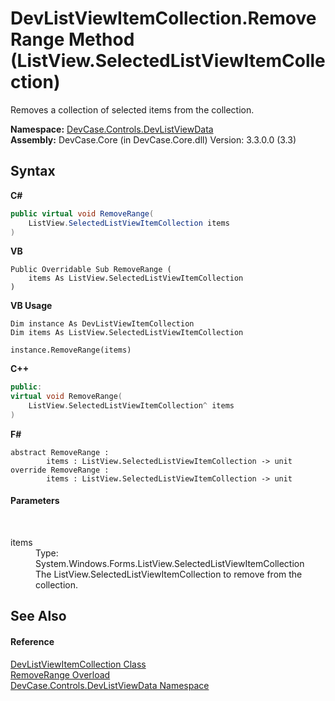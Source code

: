 # DevListViewItemCollection.RemoveRange Method (ListView.SelectedListViewItemCollection)
 

Removes a collection of selected items from the collection.

**Namespace:**&nbsp;<a href="N_DevCase_Controls_DevListViewData">DevCase.Controls.DevListViewData</a><br />**Assembly:**&nbsp;DevCase.Core (in DevCase.Core.dll) Version: 3.3.0.0 (3.3)

## Syntax

**C#**<br />
``` C#
public virtual void RemoveRange(
	ListView.SelectedListViewItemCollection items
)
```

**VB**<br />
``` VB
Public Overridable Sub RemoveRange ( 
	items As ListView.SelectedListViewItemCollection
)
```

**VB Usage**<br />
``` VB Usage
Dim instance As DevListViewItemCollection
Dim items As ListView.SelectedListViewItemCollection

instance.RemoveRange(items)
```

**C++**<br />
``` C++
public:
virtual void RemoveRange(
	ListView.SelectedListViewItemCollection^ items
)
```

**F#**<br />
``` F#
abstract RemoveRange : 
        items : ListView.SelectedListViewItemCollection -> unit 
override RemoveRange : 
        items : ListView.SelectedListViewItemCollection -> unit 
```


#### Parameters
&nbsp;<dl><dt>items</dt><dd>Type: System.Windows.Forms.ListView.SelectedListViewItemCollection<br />The ListView.SelectedListViewItemCollection to remove from the collection.</dd></dl>

## See Also


#### Reference
<a href="T_DevCase_Controls_DevListViewData_DevListViewItemCollection">DevListViewItemCollection Class</a><br /><a href="Overload_DevCase_Controls_DevListViewData_DevListViewItemCollection_RemoveRange">RemoveRange Overload</a><br /><a href="N_DevCase_Controls_DevListViewData">DevCase.Controls.DevListViewData Namespace</a><br />